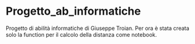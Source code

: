 # Progetto_ab_informatiche
Progetto di abilità informatiche di Giuseppe Troian.
Per ora è stata creata solo la function per il calcolo della distanza come notebook.
